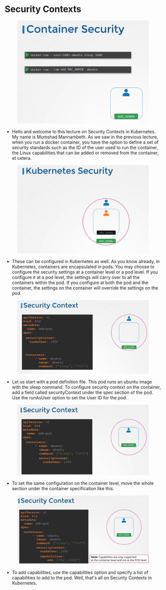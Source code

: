 # Security Contexts

<figure><img src="../.gitbook/assets/image (1) (1) (1) (1).png" alt=""><figcaption></figcaption></figure>

* Hello and welcome to this lecture on Security Contexts in Kubernetes. My name is Mumshad Mannambeth. As we saw in the previous lecture, when you run a docker container, you have the option to define a set of security standards such as the ID of the user used to run the container, the Linux capabilities that can be added or removed from the container, et cetera.

<figure><img src="../.gitbook/assets/image (2) (1).png" alt=""><figcaption></figcaption></figure>

* These can be configured in Kubernetes as well. As you know already, in Kubernetes, containers are encapsulated in pods. You may choose to configure the security settings at a container level or a pod level. If you configure it at a pod level, the settings will carry over to all the containers within the pod. If you configure at both the pod and the container, the settings on the container will override the settings on the pod.

<figure><img src="../.gitbook/assets/image (3) (1).png" alt=""><figcaption></figcaption></figure>

* Let us start with a pod definition file. This pod runs an ubuntu image with the sleep command. To configure security context on the container, add a field called securityContext under the spec section of the pod. Use the runAsUser option to set the User ID for the pod.

<figure><img src="../.gitbook/assets/image (4) (1).png" alt=""><figcaption></figcaption></figure>

* To set the same configuration on the container level, move the whole section under the container specification like this.

<figure><img src="../.gitbook/assets/image (5) (1).png" alt=""><figcaption></figcaption></figure>

* To add capabilities, use the capabilities option and specify a list of capabilities to add to the pod. Well, that's all on Security Contexts in Kubernetes.

